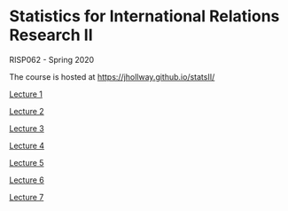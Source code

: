 Statistics for International Relations Research II
===============================

RISP062 - Spring 2020

The course is hosted at https://jhollway.github.io/statsII/

[Lecture 1](https://jhollway.github.io/statsII/STAT_L1_Refresher.html)

[Lecture 2](https://jhollway.github.io/statsII/STAT_L2_Modelling.html)

[Lecture 3](https://jhollway.github.io/statsII/STAT_L3_Assumptions.html)

[Lecture 4](https://jhollway.github.io/statsII/STAT_L4_MLE.html)

[Lecture 5](https://jhollway.github.io/statsII/STAT_L5_Binary.html)

[Lecture 6](https://jhollway.github.io/statsII/STAT_L6_Multinomial.html)

[Lecture 7](https://jhollway.github.io/statsII/STAT_L7_Count.html)